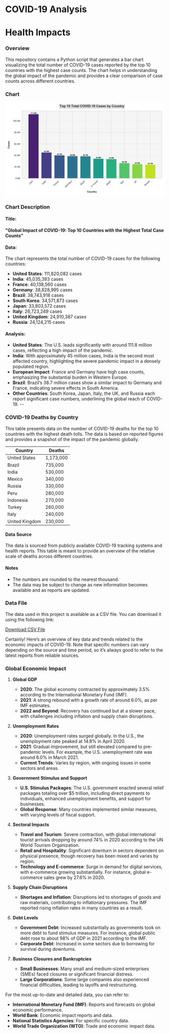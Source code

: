 # COVID-19  Analysis

# Health Impacts 

### Overview

This repository contains a Python script that generates a bar chart visualizing the total number of COVID-19 cases reported by the top 10 countries with the highest case counts. The chart helps in understanding the global impact of the pandemic and provides a clear comparison of case counts across different countries.

### Chart

![](plot_styled_updated.png)




### Chart Description

#### Title:
**"Global Impact of COVID-19: Top 10 Countries with the Highest Total Case Counts"**

#### Data:
The chart represents the total number of COVID-19 cases for the following countries:

- **United States**: 111,820,082 cases
- **India**: 45,035,393 cases
- **France**: 40,138,560 cases
- **Germany**: 38,828,995 cases
- **Brazil**: 38,743,918 cases
- **South Korea**: 34,571,873 cases
- **Japan**: 33,803,572 cases
- **Italy**: 26,723,249 cases
- **United Kingdom**: 24,910,387 cases
- **Russia**: 24,124,215 cases

#### Analysis:

- **United States**: The U.S. leads significantly with around 111.8 million cases, reflecting a high impact of the pandemic.
- **India**: With approximately 45 million cases, India is the second most affected country, highlighting the severe pandemic impact in a densely populated region.
- **European Impact**: France and Germany have high case counts, emphasizing the substantial burden in Western Europe.
- **Brazil**: Brazil’s 38.7 million cases show a similar impact to Germany and France, indicating severe effects in South America.
- **Other Countries**: South Korea, Japan, Italy, the UK, and Russia each report significant case numbers, underlining the global reach of COVID-19.
--
### COVID-19 Deaths by Country

This table presents data on the number of COVID-19 deaths for the top 10 countries with the highest death tolls. The data is based on reported figures and provides a snapshot of the impact of the pandemic globally. 

| **Country**       | **Deaths** |
|-------------------|------------|
| United States     | 1,173,000  |
| Brazil            | 735,000    |
| India             | 530,000    |
| Mexico            | 340,000    |
| Russia            | 330,000    |
| Peru              | 280,000    |
| Indonesia         | 270,000    |
| Turkey            | 260,000    |
| Italy             | 240,000    |
| United Kingdom    | 230,000    |

#### Data Source

The data is sourced from publicly available COVID-19 tracking systems and health reports. This table is meant to provide an overview of the relative scale of deaths across different countries.

#### Notes

- The numbers are rounded to the nearest thousand.
- The data may be subject to change as new information becomes available and as reports are updated.

  
### Data File

The data used in this project is available as a CSV file. You can download it using the following link:

[Download CSV File](https://github.com/AlaFadeli/Covid-19-data-visualization/blob/master/country_wise_latest.csv)

Certainly! Here’s an overview of key data and trends related to the economic impacts of COVID-19. Note that specific numbers can vary depending on the source and time period, so it’s always good to refer to the latest reports from reliable sources.

### **Global Economic Impact**

1. **Global GDP**
   - **2020**: The global economy contracted by approximately 3.5% according to the International Monetary Fund (IMF).
   - **2021**: A strong rebound with a growth rate of around 6.0%, as per IMF estimates.
   - **2022 and Beyond**: Recovery has continued but at a slower pace, with challenges including inflation and supply chain disruptions.

2. **Unemployment Rates**
   - **2020**: Unemployment rates surged globally. In the U.S., the unemployment rate peaked at 14.8% in April 2020.
   - **2021**: Gradual improvement, but still elevated compared to pre-pandemic levels. For example, the U.S. unemployment rate was around 6.0% in March 2021.
   - **Current Trends**: Varies by region, with ongoing issues in some sectors and areas.

3. **Government Stimulus and Support**
   - **U.S. Stimulus Packages**: The U.S. government enacted several relief packages totaling over $5 trillion, including direct payments to individuals, enhanced unemployment benefits, and support for businesses.
   - **Global Response**: Many countries implemented similar measures, with varying levels of fiscal support.

4. **Sectoral Impacts**
   - **Travel and Tourism**: Severe contraction, with global international tourist arrivals dropping by around 74% in 2020 according to the UN World Tourism Organization.
   - **Retail and Hospitality**: Significant downturn in sectors dependent on physical presence, though recovery has been mixed and varies by region.
   - **Technology and E-commerce**: Surge in demand for digital services, with e-commerce growing substantially. For instance, global e-commerce sales grew by 27.6% in 2020.

5. **Supply Chain Disruptions**
   - **Shortages and Inflation**: Disruptions led to shortages of goods and raw materials, contributing to inflationary pressures. The IMF reported rising inflation rates in many countries as a result.

6. **Debt Levels**
   - **Government Debt**: Increased substantially as governments took on more debt to fund stimulus measures. For instance, global public debt rose to about 98% of GDP in 2021 according to the IMF.
   - **Corporate Debt**: Increased in some sectors due to borrowing for survival during downturns.

7. **Business Closures and Bankruptcies**
   - **Small Businesses**: Many small and medium-sized enterprises (SMEs) faced closures or significant financial distress.
   - **Large Corporations**: Some large companies also experienced financial difficulties, leading to layoffs and restructuring.

For the most up-to-date and detailed data, you can refer to:
- **International Monetary Fund (IMF)**: Reports and forecasts on global economic performance.
- **World Bank**: Economic impact reports and data.
- **National Statistics Agencies**: For specific country data.
- **World Trade Organization (WTO)**: Trade and economic impact data.

